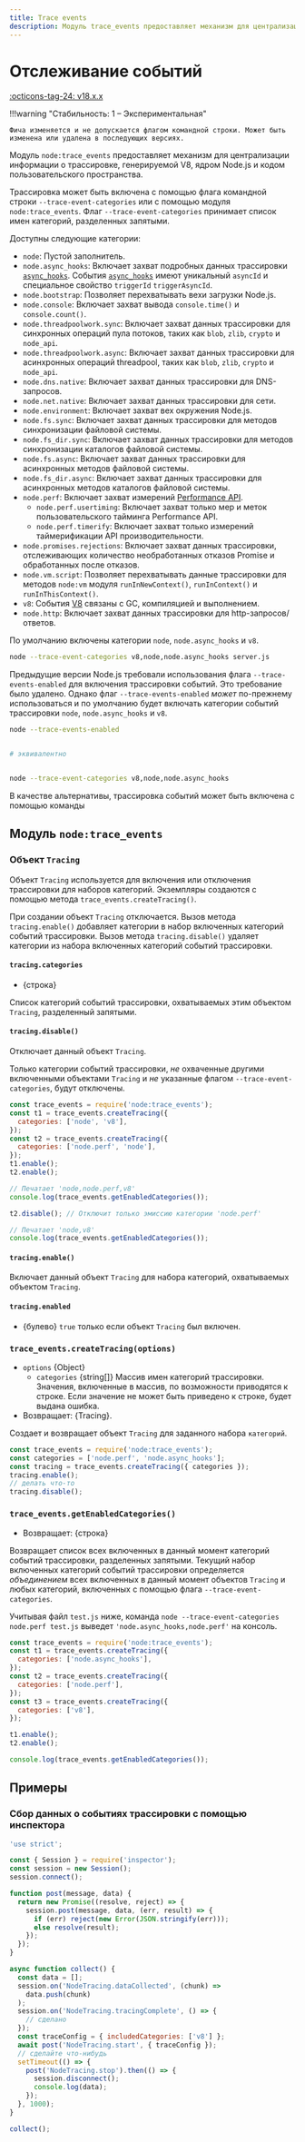 ```yaml
---
title: Trace events
description: Модуль trace_events предоставляет механизм для централизации информации о трассировке, генерируемой V8, ядром Node.js и кодом пользовательского пространства
---
```


# Отслеживание событий

[:octicons-tag-24: v18.x.x](https://nodejs.org/docs/latest-v18.x/api/tracing.html)

!!!warning "Стабильность: 1 – Экспериментальная"

    Фича изменяется и не допускается флагом командной строки. Может быть изменена или удалена в последующих версиях.

Модуль `node:trace_events` предоставляет механизм для централизации информации о трассировке, генерируемой V8, ядром Node.js и кодом пользовательского пространства.

Трассировка может быть включена с помощью флага командной строки `--trace-event-categories` или с помощью модуля `node:trace_events`. Флаг `--trace-event-categories` принимает список имен категорий, разделенных запятыми.

Доступны следующие категории:

- `node`: Пустой заполнитель.
- `node.async_hooks`: Включает захват подробных данных трассировки [`async_hooks`](async_hooks.md). События [`async_hooks`](async_hooks.md) имеют уникальный `asyncId` и специальное свойство `triggerId` `triggerAsyncId`.
- `node.bootstrap`: Позволяет перехватывать вехи загрузки Node.js.
- `node.console`: Включает захват вывода `console.time()` и `console.count()`.
- `node.threadpoolwork.sync`: Включает захват данных трассировки для синхронных операций пула потоков, таких как `blob`, `zlib`, `crypto` и `node_api`.
- `node.threadpoolwork.async`: Включает захват данных трассировки для асинхронных операций threadpool, таких как `blob`, `zlib`, `crypto` и `node_api`.
- `node.dns.native`: Включает захват данных трассировки для DNS-запросов.
- `node.net.native`: Включает захват данных трассировки для сети.
- `node.environment`: Включает захват вех окружения Node.js.
- `node.fs.sync`: Включает захват данных трассировки для методов синхронизации файловой системы.
- `node.fs_dir.sync`: Включает захват данных трассировки для методов синхронизации каталогов файловой системы.
- `node.fs.async`: Включает захват данных трассировки для асинхронных методов файловой системы.
- `node.fs_dir.async`: Включает захват данных трассировки для асинхронных методов каталогов файловой системы.
- `node.perf`: Включает захват измерений [Performance API](perf_hooks.md).
  - `node.perf.usertiming`: Включает захват только мер и меток пользовательского тайминга Performance API.
  - `node.perf.timerify`: Включает захват только измерений таймерификации API производительности.
- `node.promises.rejections`: Включает захват данных трассировки, отслеживающих количество необработанных отказов Promise и обработанных после отказов.
- `node.vm.script`: Позволяет перехватывать данные трассировки для методов `node:vm` модуля `runInNewContext()`, `runInContext()` и `runInThisContext()`.
- `v8`: События [V8](v8.md) связаны с GC, компиляцией и выполнением.
- `node.http`: Включает захват данных трассировки для http-запросов/ответов.

По умолчанию включены категории `node`, `node.async_hooks` и `v8`.

```bash
node --trace-event-categories v8,node,node.async_hooks server.js
```

Предыдущие версии Node.js требовали использования флага `--trace-events-enabled` для включения трассировки событий. Это требование было удалено. Однако флаг `--trace-events-enabled` _может_ по-прежнему использоваться и по умолчанию будет включать категории событий трассировки `node`, `node.async_hooks` и `v8`.

```bash
node --trace-events-enabled


# эквивалентно


node --trace-event-categories v8,node,node.async_hooks
```

В качестве альтернативы, трассировка событий может быть включена с помощью команды

## Модуль `node:trace_events`

### Объект `Tracing`

Объект `Tracing` используется для включения или отключения трассировки для наборов категорий. Экземпляры создаются с помощью метода `trace_events.createTracing()`.

При создании объект `Tracing` отключается. Вызов метода `tracing.enable()` добавляет категории в набор включенных категорий событий трассировки. Вызов метода `tracing.disable()` удаляет категории из набора включенных категорий событий трассировки.

#### `tracing.categories`

- {строка}

Список категорий событий трассировки, охватываемых этим объектом `Tracing`, разделенный запятыми.

#### `tracing.disable()`

Отключает данный объект `Tracing`.

Только категории событий трассировки, _не_ охваченные другими включенными объектами `Tracing` и _не_ указанные флагом `--trace-event-categories`, будут отключены.

```js
const trace_events = require('node:trace_events');
const t1 = trace_events.createTracing({
  categories: ['node', 'v8'],
});
const t2 = trace_events.createTracing({
  categories: ['node.perf', 'node'],
});
t1.enable();
t2.enable();

// Печатает 'node,node.perf,v8'
console.log(trace_events.getEnabledCategories());

t2.disable(); // Отключит только эмиссию категории 'node.perf'

// Печатает 'node,v8'
console.log(trace_events.getEnabledCategories());
```

#### `tracing.enable()`

Включает данный объект `Tracing` для набора категорий, охватываемых объектом `Tracing`.

#### `tracing.enabled`

- {булево} `true` только если объект `Tracing` был включен.

### `trace_events.createTracing(options)`

- `options` {Object}
  - `categories` {string\[\]} Массив имен категорий трассировки. Значения, включенные в массив, по возможности приводятся к строке. Если значение не может быть приведено к строке, будет выдана ошибка.
- Возвращает: {Tracing}.

Создает и возвращает объект `Tracing` для заданного набора `категорий`.

```js
const trace_events = require('node:trace_events');
const categories = ['node.perf', 'node.async_hooks'];
const tracing = trace_events.createTracing({ categories });
tracing.enable();
// делать что-то
tracing.disable();
```

### `trace_events.getEnabledCategories()`

- Возвращает: {строка}

Возвращает список всех включенных в данный момент категорий событий трассировки, разделенных запятыми. Текущий набор включенных категорий событий трассировки определяется _объединением_ всех включенных в данный момент объектов `Tracing` и любых категорий, включенных с помощью флага `--trace-event-categories`.

Учитывая файл `test.js` ниже, команда `node --trace-event-categories node.perf test.js` выведет `'node.async_hooks,node.perf'` на консоль.

```js
const trace_events = require('node:trace_events');
const t1 = trace_events.createTracing({
  categories: ['node.async_hooks'],
});
const t2 = trace_events.createTracing({
  categories: ['node.perf'],
});
const t3 = trace_events.createTracing({
  categories: ['v8'],
});

t1.enable();
t2.enable();

console.log(trace_events.getEnabledCategories());
```

## Примеры

### Сбор данных о событиях трассировки с помощью инспектора

```js
'use strict';

const { Session } = require('inspector');
const session = new Session();
session.connect();

function post(message, data) {
  return new Promise((resolve, reject) => {
    session.post(message, data, (err, result) => {
      if (err) reject(new Error(JSON.stringify(err)));
      else resolve(result);
    });
  });
}

async function collect() {
  const data = [];
  session.on('NodeTracing.dataCollected', (chunk) =>
    data.push(chunk)
  );
  session.on('NodeTracing.tracingComplete', () => {
    // сделано
  });
  const traceConfig = { includedCategories: ['v8'] };
  await post('NodeTracing.start', { traceConfig });
  // сделайте что-нибудь
  setTimeout(() => {
    post('NodeTracing.stop').then(() => {
      session.disconnect();
      console.log(data);
    });
  }, 1000);
}

collect();
```
